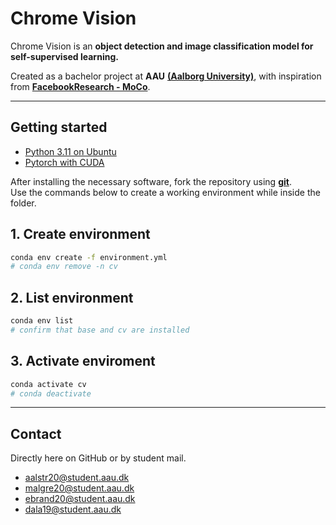 # Chrome Vision

Chrome Vision is an <b>object detection and image classification model for self-supervised learning.</b> 

Created as a bachelor project at **AAU** <a href="https://www.aau.dk/">**(Aalborg University)**</a>, with inspiration from <a href="https://github.com/facebookresearch/moco">**FacebookResearch - MoCo**</a>.
___
## Getting started
<ul>
<li><a href="https://computingforgeeks.com/how-to-install-python-on-ubuntu-linux/">Python 3.11 on Ubuntu</a></li>
<li><a href="https://pytorch.org/get-started/locally/">Pytorch with CUDA</a></li>
</ul>

After installing the necessary software, fork the repository using <a href="https://git-scm.com/">**git**</a>.
<br>
Use the commands below to create a working environment while inside the folder.

## 1. Create environment
```bash
conda env create -f environment.yml
# conda env remove -n cv
```
## 2. List environment
```bash
conda env list
# confirm that base and cv are installed
```
## 3. Activate enviroment
```bash
conda activate cv
# conda deactivate
```
___
## Contact 
Directly here on GitHub or by student mail. 
- aalstr20@student.aau.dk
- malgre20@student.aau.dk
- ebrand20@student.aau.dk
- dala19@student.aau.dk
